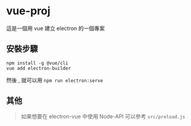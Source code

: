 # vue-proj
 
  這是一個用 vue 建立 electron 的一個專案

## 安裝步驟 

```bash=
npm install -g @vue/cli
vue add electron-builder
```
然後 , 就可以用 `npm run electron:serve`

## 其他

> 如果想要在 electron-vue 中使用 Node-API 可以參考 `src/preload.js` 
